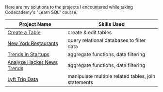 Here are my solutions to the projects I encountered while taking Codecademy's "Learn SQL" course.

| Project Name | Skills Used |
| --- | --- |
| [Create a Table](https://github.com/mwdemos/Data-Analysis-Portfolio/blob/main/Codecademy%20Projects/Create%20a%20Table/README.md) | create & edit tables |
| [New York Restaurants](https://github.com/mwdemos/Data-Analysis-Portfolio/blob/main/Codecademy%20Projects/New%20York%20Restaurants/README.md) | query relational databases to filter data |
| [Trends in Startups](https://github.com/mwdemos/Data-Analysis-Portfolio/blob/main/Codecademy%20Projects/Trends%20in%20Startups/README.md) | aggregate functions, data filtering |
| [Analyze Hacker News Trends](https://github.com/mwdemos/Data-Analysis-Portfolio/blob/main/Codecademy%20Projects/Analyze%20Hacker%20News%20Trends/README.md) | aggregate functions, data filtering |
| [Lyft Trip Data](https://github.com/mwdemos/Data-Analysis-Portfolio/blob/main/Codecademy%20Projects/Lyft%20Trip%20Data/README.md) | manipulate multiple related tables, join statements |
